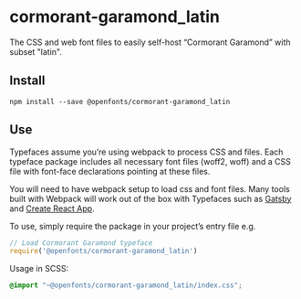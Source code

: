 
# cormorant-garamond_latin

The CSS and web font files to easily self-host “Cormorant Garamond” with subset "latin".

## Install

`npm install --save @openfonts/cormorant-garamond_latin`

## Use

Typefaces assume you’re using webpack to process CSS and files. Each typeface
package includes all necessary font files (woff2, woff) and a CSS file with
font-face declarations pointing at these files.

You will need to have webpack setup to load css and font files. Many tools built
with Webpack will work out of the box with Typefaces such as [Gatsby](https://github.com/gatsbyjs/gatsby)
and [Create React App](https://github.com/facebookincubator/create-react-app).

To use, simply require the package in your project’s entry file e.g.

```javascript
// Load Cormorant Garamond typeface
require('@openfonts/cormorant-garamond_latin')
```

Usage in SCSS:
```scss
@import "~@openfonts/cormorant-garamond_latin/index.css";
```
